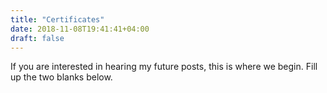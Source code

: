 ```yaml
---
title: "Certificates"
date: 2018-11-08T19:41:41+04:00
draft: false
---
```



If you are interested in hearing my future posts, this is where we begin. Fill up the two blanks below.
